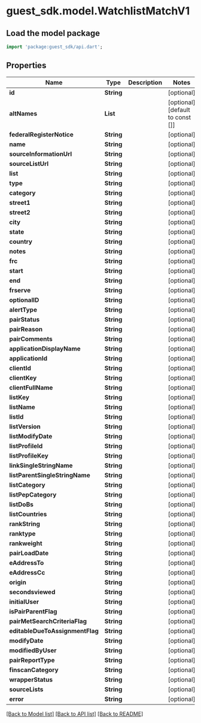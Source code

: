 # guest_sdk.model.WatchlistMatchV1

## Load the model package
```dart
import 'package:guest_sdk/api.dart';
```

## Properties
Name | Type | Description | Notes
------------ | ------------- | ------------- | -------------
**id** | **String** |  | [optional] 
**altNames** | **List<String>** |  | [optional] [default to const []]
**federalRegisterNotice** | **String** |  | [optional] 
**name** | **String** |  | [optional] 
**sourceInformationUrl** | **String** |  | [optional] 
**sourceListUrl** | **String** |  | [optional] 
**list** | **String** |  | [optional] 
**type** | **String** |  | [optional] 
**category** | **String** |  | [optional] 
**street1** | **String** |  | [optional] 
**street2** | **String** |  | [optional] 
**city** | **String** |  | [optional] 
**state** | **String** |  | [optional] 
**country** | **String** |  | [optional] 
**notes** | **String** |  | [optional] 
**frc** | **String** |  | [optional] 
**start** | **String** |  | [optional] 
**end** | **String** |  | [optional] 
**frserve** | **String** |  | [optional] 
**optionalID** | **String** |  | [optional] 
**alertType** | **String** |  | [optional] 
**pairStatus** | **String** |  | [optional] 
**pairReason** | **String** |  | [optional] 
**pairComments** | **String** |  | [optional] 
**applicationDisplayName** | **String** |  | [optional] 
**applicationId** | **String** |  | [optional] 
**clientId** | **String** |  | [optional] 
**clientKey** | **String** |  | [optional] 
**clientFullName** | **String** |  | [optional] 
**listKey** | **String** |  | [optional] 
**listName** | **String** |  | [optional] 
**listId** | **String** |  | [optional] 
**listVersion** | **String** |  | [optional] 
**listModifyDate** | **String** |  | [optional] 
**listProfileId** | **String** |  | [optional] 
**listProfileKey** | **String** |  | [optional] 
**linkSingleStringName** | **String** |  | [optional] 
**listParentSingleStringName** | **String** |  | [optional] 
**listCategory** | **String** |  | [optional] 
**listPepCategory** | **String** |  | [optional] 
**listDoBs** | **String** |  | [optional] 
**listCountries** | **String** |  | [optional] 
**rankString** | **String** |  | [optional] 
**ranktype** | **String** |  | [optional] 
**rankweight** | **String** |  | [optional] 
**pairLoadDate** | **String** |  | [optional] 
**eAddressTo** | **String** |  | [optional] 
**eAddressCc** | **String** |  | [optional] 
**origin** | **String** |  | [optional] 
**secondsviewed** | **String** |  | [optional] 
**initialUser** | **String** |  | [optional] 
**isPairParentFlag** | **String** |  | [optional] 
**pairMetSearchCriteriaFlag** | **String** |  | [optional] 
**editableDueToAssignmentFlag** | **String** |  | [optional] 
**modifyDate** | **String** |  | [optional] 
**modifiedByUser** | **String** |  | [optional] 
**pairReportType** | **String** |  | [optional] 
**finscanCategory** | **String** |  | [optional] 
**wrapperStatus** | **String** |  | [optional] 
**sourceLists** | **String** |  | [optional] 
**error** | **String** |  | [optional] 

[[Back to Model list]](../README.md#documentation-for-models) [[Back to API list]](../README.md#documentation-for-api-endpoints) [[Back to README]](../README.md)


